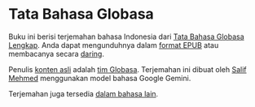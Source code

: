 # Tata Bahasa Globasa

Buku ini berisi terjemahan bahasa Indonesia dari [Tata Bahasa Globasa Lengkap][cgg-link].
Anda dapat mengunduhnya dalam [format EPUB][epub-link] atau membacanya secara [daring][web-link].

Penulis [konten asli][oc-link] adalah [tim Globasa][gb-link].
Terjemahan ini dibuat oleh [Salif Mehmed][sm-link] menggunakan model bahasa Google Gemini.

Terjemahan juga tersedia [dalam bahasa lain][all-link].

[^1]: Sejauh yang diizinkan oleh hukum, para penulis telah melepaskan semua hak cipta dan hak terkait atau hak yang berdekatan dengan konten situs ini.

[cgg-link]:https://salif.github.io/gramati-fe-globasa/eng/
[epub-link]:Gramati_fe_Globasa_Mesi_2_Nyan_2025_Indonesisa_Gemini.epub
[web-link]:https://salif.github.io/gramati-fe-globasa/id-gemini/
[oc-link]:https://xwexi.globasa.net/eng/gramati
[gb-link]:https://globasa.net/
[sm-link]:https://salif.eu/
[all-link]:https://salif.github.io/gramati-fe-globasa/
